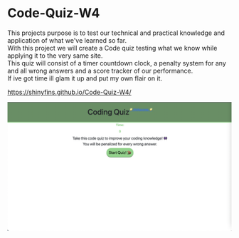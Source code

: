 # Code-Quiz-W4

This projects purpose is to test our technical and practical knowledge and application of what we've learned so far. 
<br>
With this project we will create a Code quiz testing what we know while applying it to the very same site.
<br>
This quiz will consist of a timer countdown clock, a penalty system for any and all wrong answers and a score tracker of our performance.
<br>
If ive got time ill glam it up and put my own flair on it.

https://shinyfins.github.io/Code-Quiz-W4/


![alt text](assets/codeq.png)